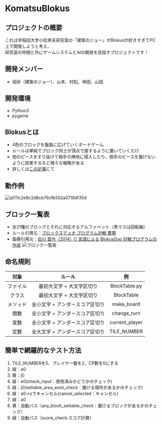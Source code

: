 # KomatsuBlokus
## プロジェクトの概要
これは早稲田大学小松幸夫研究室の「建築のジョー」がBlokusが好きすぎてPC上で開発しようと考え、  
研究室の仲間と共にゲームシステムとAIの開発を目指すプロジェクトです！

## 開発メンバー
- 高砂（建築のジョー）、山本、村松、神田、山田

## 開発環境
- Python3
- pygame

## Blokusとは
- 4色のブロックを盤面に広げていくボードゲーム
- ルールは単純でブロック同士が頂点で接するように置いていくだけ
- 他のピースをすり抜けて相手の陣地に侵入したり、相手のピースを置けないように妨害するなど様々な戦略がある
- 詳しくは[この記事](https://boku-boardgame.net/blokus)にて

## 動作例
![a011c2e8c2d8cb76cfb502a0718df35d](https://user-images.githubusercontent.com/38747501/63224265-ab37f000-c1fc-11e9-8a71-88dbcb187185.gif)

## ブロック一覧表
- 全21種のブロックとそれに対応するアルファベット（黒マスは回転軸）
- ルール引用元：[ブロックスデュオ プログラム対戦 要領](http://hp.vector.co.jp/authors/VA003988/gpcc/07g1.htm)
- 画像引用元：[古川 晋也（2014）C 言語による BlokusDuo 対戦プログラムの作成](http://www.hpc.se.ritsumei.ac.jp/papers/b14/furukawa.pdf)
![ブロック一覧表](https://github.com/JoeTakasuna/KomatsuBlokus/blob/master/%E3%83%96%E3%83%AD%E3%83%83%E3%82%AF%E4%B8%80%E8%A6%A7%E8%A1%A8.png)

## 命名規則
| 対象 | ルール | 例 |
|:---:|:-----:|:--:|
| ファイル | 最初大文字 + 大文字区切り | BlockTable.py |
| クラス | 最初大文字 + 大文字区切り | BlockTable |
| メソッド | 全小文字 + アンダースコア区切り | make_board |
| 関数 | 全小文字 + アンダースコア区切り | change_turn |
| 変数 | 全小文字 + アンダースコア区切り | current_player |
| 定数 | 全大文字 + アンダースコア区切り | TILE_NUMBER |

## 簡単で網羅的なテスト方法
1. TILE_NUMBERを5、プレイヤー数を2、CP数を0にする
2. 緑：e0
3. 黄：j0
4. 緑：e0(check_input：使用済みかどうかのチェック)
5. 緑：j0(settable_area_exist_check：置ける場所があるかのチェック)
6. 緑：a0→zでキャンセル(cancel_selected：キャンセル)
7. 緑：a0
8. 黄：自動パス（any_block_settable_check：置けるブロックがあるかのチェック）
9. 緑：自動パス（score_check:スコア計算）
